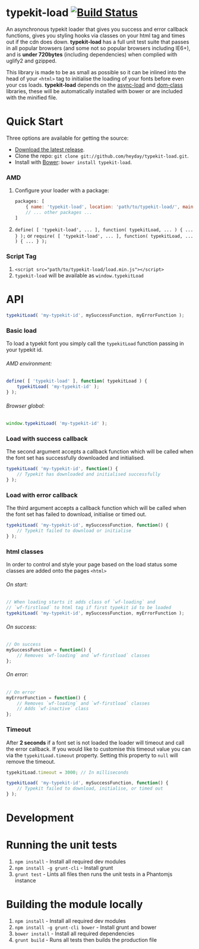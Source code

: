 # typekit-load [![Build Status](https://secure.travis-ci.org/heyday/typekit-load.png)](http://travis-ci.org/heyday/typekit-load)

An asynchronous typekit loader that gives you success and error callback functions, gives you styling hooks via classes on your html tag and times out if the cdn does down. **typekit-load** has a full unit test suite that passes in all popular browsers (and some not so popular browsers including IE6+), and is **under 720bytes** (including dependencies) when complied with uglify2 and gzipped.

This library is made to be as small as possible so it can be inlined into the head of your `<html>` tag to initialise the loading of your fonts before even your css loads. **typekit-load** depends on the [async-load](https://github.com/heyday/async-load) and [dom-class](https://github.com/heyday/dom-class) libraries, these will be automatically installed with bower or are included with the minified file.


Quick Start
===========

Three options are available for getting the source:

* [Download the latest release](https://github.com/heyday/typekit-load/zipball/master).
* Clone the repo: `git clone git://github.com/heyday/typekit-load.git`.
* Install with [Bower](http://twitter.github.com/bower): `bower install typekit-load`.

### AMD

1. Configure your loader with a package:

	```javascript
	packages: [
		{ name: 'typekit-load', location: 'path/to/typekit-load/', main: 'load' },
		// ... other packages ...
	]
	```

1. `define( [ 'typekit-load', ... ], function( typekitLoad, ... ) { ... } );` or `require( [ 'typekit-load', ... ], function( typekitLoad, ... ) { ... } );`

### Script Tag

1. `<script src="path/to/typekit-load/load.min.js"></script>`
1. `typekit-load` will be available as `window.typekitLoad`


API
===========

```javascript
typekitLoad( 'my-typekit-id', mySuccessFunction, myErrorFunction );
```

### Basic load
To load a typekit font you simply call the `typekitLoad` function passing in your typekit id.

###### AMD environment:
```javascript
define( [ 'typekit-load' ], function( typekitLoad ) {
	typekitLoad( 'my-typekit-id' );
} );
```

###### Browser global:
```javascript
window.typekitLoad( 'my-typekit-id' );
```

### Load with success callback
The second argument accepts a callback function which will be called when the font set has successfully downloaded and initialised.

```javascript
typekitLoad( 'my-typekit-id', function() {
	// Typekit has downloaded and initialised successfully
} );
```

### Load with error callback
The third argument accepts a callback function which will be called when the font set has failed to download, initialise or timed out.

```javascript
typekitLoad( 'my-typekit-id', mySuccessFunction, function() {
	// Typekit failed to download or initialise
} );
```

### html classes
In order to control and style your page based on the load status some classes are added onto the pages `<html>`

###### On start:
```javascript
// When loading starts it adds class of `wf-loading` and
// `wf-firstload` to html tag if first typekit id to be loaded
typekitLoad( 'my-typekit-id', mySuccessFunction, myErrorFunction );
```

###### On success:
```javascript
// On success
mySuccessFunction = function() {
	// Removes `wf-loading` and `wf-firstload` classes
};
```

###### On error:
```javascript
// On error
myErrorFunction = function() {
	// Removes `wf-loading` and `wf-firstload` classes
	// Adds `wf-inactive` class
};
```

### Timeout
After **2 seconds** if a font set is not loaded the loader will timeout and call the error callback. If you would like to customise this timeout value you can via the `typekitLoad.timeout` property. Setting this property to `null` will remove the timeout.

```javascript
typekitLoad.timeout = 3000; // In milliseconds

typekitLoad( 'my-typekit-id', mySuccessFunction, function() {
	// Typekit failed to download, initialise, or timed out
} );
```

Development
===========

# Running the unit tests

1. `npm install` - Install all required dev modules
1. `npm install -g grunt-cli` - Install grunt
1. `grunt test` - Lints all files then runs the unit tests in a Phantomjs instance

# Building the module locally

1. `npm install` - Install all required dev modules
1. `npm install -g grunt-cli bower` - Install grunt and bower
1. `bower install` - Install all required dependencies
1. `grunt build` - Runs all tests then builds the production file